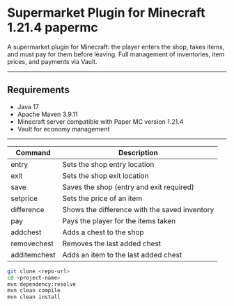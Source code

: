# Supermarket Plugin for Minecraft 1.21.4 papermc

A supermarket plugin for Minecraft: the player enters the shop, takes items, and must pay for them before leaving. Full management of inventories, item prices, and payments via Vault.

---

## Requirements

- Java 17
- Apache Maven 3.9.11
- Minecraft server compatible with Paper MC version 1.21.4
- Vault for economy management

---

| Command                        | Description                                      |
| ------------------------------ | ------------------------------------------------ |
| entry                          | Sets the shop entry location                     |
| exit                           | Sets the shop exit location                      |
| save                           | Saves the shop (entry and exit required)        |
| setprice <item> <price>        | Sets the price of an item                        |
| difference                     | Shows the difference with the saved inventory   |
| pay                            | Pays the player for the items taken             |
| addchest                       | Adds a chest to the shop                         |
| removechest                    | Removes the last added chest                     |
| additemchest <item> <amount>   | Adds an item to the last added chest            |

```bash
git clone <repo-url>
cd <project-name>
mvn dependency:resolve
mvn clean compile
mvn clean install